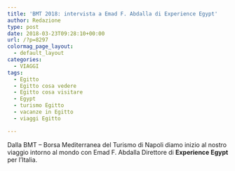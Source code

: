 ```yaml
---
title: 'BMT 2018: intervista a Emad F. Abdalla di Experience Egypt'
author: Redazione
type: post
date: 2018-03-23T09:28:10+00:00
url: /?p=8297
colormag_page_layout:
  - default_layout
categories:
  - VIAGGI
tags:
  - Egitto
  - Egitto cosa vedere
  - Egitto cosa visitare
  - Egypt
  - turismo Egitto
  - vacanze in Egitto
  - viaggi Egitto

---
```

Dalla BMT &#8211; Borsa Mediterranea del Turismo di Napoli diamo inizio al nostro viaggio intorno al mondo con Emad F. Abdalla Direttore di **Experience Egypt** per l’Italia.

<center>
</center>&nbsp;